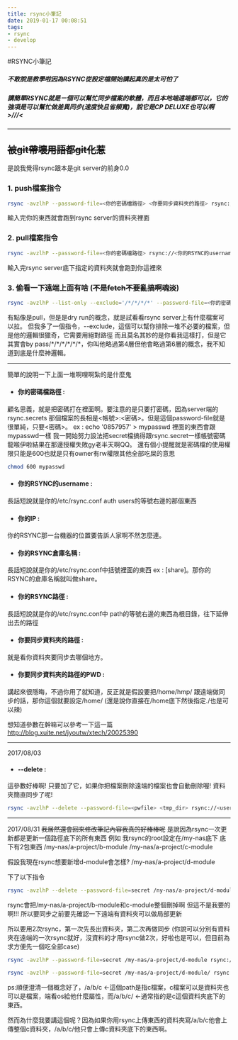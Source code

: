 ```yaml
---
title: rsync小筆記
date: 2019-01-17 00:08:51
tags:
- rsync
- develop
---
```

#RSYNC小筆記
##### 不敢說是教學啦因為RSYNC從設定檔開始講起真的是太可怕了
##### 講簡單RSYNC就是ㄧ個可以幫忙同步檔案的軟體，而且本地端遠端都可以，它的強項是可以幫忙做差異同步(速度快且省頻寬)，說它是CP DELUXE也可以啊 >///<

---

## ~~被git帶壞用語都git化惹~~
是說我覺得rsync跟本是git server的前身0.0
### 1. push檔案指令
```sh
rsync -avzlhP --password-file=<你的密碼檔路徑> <你要同步資料夾的路徑> rsync://<你的RSYNC的username>@<你的IP>/<你的RSYNC倉庫名稱>
```
輸入完你的東西就會跑到rsync server的資料夾裡面

### 2. pull檔案指令
```sh
rsync -avzlhP --password-file=<你的密碼檔路徑> rsync://<你的RSYNC的username>@<你的IP>/<你的RSYNC倉庫名稱>/<你的RSYNC路徑> <你要同步資料夾的路徑的PWD>
```
輸入完rsync server底下指定的資料夾就會跑到你這裡來

### 3. 偷看一下遠端上面有啥 (~~不是fetch不要亂搞啊魂淡~~)
```sh
rsync -avzlhP --list-only --exclude='/*/*/*/*' --password-file=<你的密碼檔路徑> rsync://<你的RSYNC的username>@<你的IP>/<你的RSYNC倉庫名稱>/<你的RSYNC路徑> <你要同步資料夾的路徑的PWD>
```
有點像是pull，但是是dry run的概念，就是試看看rsync server上有什麼檔案可以拉。
但我多了一個指令，--exclude，這個可以幫你排除一堆不必要的檔案，但是他的邏輯很獵奇，它需要用絕對路徑
而且莫名其妙的是你看我這樣打，但是它其實會by pass/\*/\*/\*/\*/\*/\*，你叫他略過第4層但他會略過第6層的概念，我不知道到底是什麼神邏輯。

---


簡單的說明一下上面一堆啊哩啊紮的是什麼鬼
* #### 你的密碼檔路徑 :
顧名思義，就是把密碼打在裡面啊。要注意的是只要打密碼，因為server端的rsync.secrets
那個檔案的長相是<帳號>:<密碼>。但是這個password-file就是很單純，只要<密碼>。
ex : echo '0857957' > mypasswd 裡面的東西會跟mypasswd一樣
我一開始努力設法把secret檔搞得跟rsync.secret一樣帳號密碼龍喉伊啦結果在那邊授權失敗gy老半天啊QQ。
還有個小提醒就是密碼檔的使用權限只能是600也就是只有owner有rw權限其他全部吃屎的意思
```sh
chmod 600 mypasswd
```

* #### 你的RSYNC的username :
長話短說就是你的/etc/rsync.conf
auth users的等號右邊的那個東西

* #### 你的IP :
你的RSYNC那一台機器的位置要告訴人家啊不然怎麼連。

* #### 你的RSYNC倉庫名稱 :
長話短說就是你的/etc/rsync.conf中括號裡面的東西
ex : [share]。那你的RSYNC的倉庫名稱就叫做share。

* #### 你的RSYNC路徑 :
長話短說就是你的/etc/rsync.conf中
path的等號右邊的東西為根目錄，往下延伸出去的路徑

* #### 你要同步資料夾的路徑 :
就是看你資料夾要同步去哪個地方。

* #### 你要同步資料夾的路徑的PWD :
講起來很隱晦，不過你用了就知道，反正就是假設要把/home/hmp/ 跟遠端做同步的話，那你這個就要設定/home/
(還是說你直接在/home底下然後指定./也是可以辣)


想知道參數在幹嘛可以參考一下這一篇
http://blog.xuite.net/jyoutw/xtech/20025390

---
2017/08/03
* #### --delete :
這參數好棒啊! 只要加了它，如果你把檔案刪除遠端的檔案也會自動刪除喔! 資料夾簡直同步了呢!
```sh
rsync -avzlhP --delete --password-file=<pwfile> <tmp_dir> rsync://<user>@<host>/<share>
```

---
2017/08/31
~~我居然還會回來修改筆記內容我真的好棒棒呢~~
是說因為rsync一次更新都是更新一個路徑底下的所有東西
例如
我rsync的root設定在/my-nas底下
底下有2包東西
/my-nas/a-project/b-module
/my-nas/a-project/c-module

假設我現在rsync想要新增d-module會怎樣?
/my-nas/a-project/d-module

下了以下指令

```sh
rsync -avzlhP --delete --password-file=secret /ny-nas/a-project/d-module rsync://user@192.168.1.1/my-nas
```
rsync會把/my-nas/a-project/b-module和c-module整個刪掉啊
但這不是我要的啊!!!
所以要同步之前要先確認一下遠端有資料夾可以做局部更新

所以要用2次rsync，第一次先長出資料夾，第二次再做同步
(你說可以分別有資料夾在遠端的一次rsync就好，沒資料的才用rsync做2次，好啦也是可以，但目前為求方便先一個吃全部case)

```sh
rsync -avzlhP --password-file=secret /my-nas/a-project/d-module rsync://user@192.168.1.1/my-nas

rsync -avzlhP --password-file=secret /my-nas/a-project/d-module/ rsync://user@192.168.1.1/my-nas/a-project/d-module

```

ps:順便澄清一個概念好了，/a/b/c <-這個path是指c檔案，c檔案可以是資料夾也可以是檔案，端看os給他什麼屬性，而/a/b/c/ <-通常指的是c這個資料夾底下的東西。

然而為什麼我要講這個呢？因為如果你用rsync上傳東西的資料夾寫/a/b/c他會上傳整個c資料夾，/a/b/c/他只會上傳c資料夾底下的東西啊。




